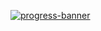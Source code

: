[![progress-banner](https://backend.codecrafters.io/progress/grep/9a99632a-e6ef-41f8-87a3-65180bd75e89)](https://app.codecrafters.io/users/codecrafters-bot?r=2qF)
